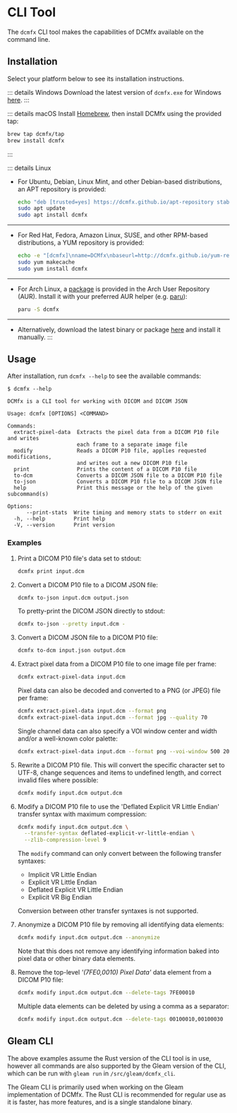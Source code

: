 # CLI Tool

The `dcmfx` CLI tool makes the capabilities of DCMfx available on the command
line.

## Installation

Select your platform below to see its installation instructions.

::: details Windows
Download the latest version of `dcmfx.exe` for Windows [here](https://github.com/dcmfx/dcmfx/releases/latest).
:::

::: details macOS
Install [Homebrew](https://brew.sh), then install DCMfx using the provided tap:

```sh
brew tap dcmfx/tap
brew install dcmfx
```
:::

::: details Linux
- For Ubuntu, Debian, Linux Mint, and other Debian-based distributions, an APT
  repository is provided:

  ```sh
  echo "deb [trusted=yes] https://dcmfx.github.io/apt-repository stable main" | sudo tee /etc/apt/sources.list.d/dcmfx.list
  sudo apt update
  sudo apt install dcmfx
  ```

---

- For Red Hat, Fedora, Amazon Linux, SUSE, and other RPM-based distributions, a
  YUM repository is provided:

  ```sh
  echo -e "[dcmfx]\nname=DCMfx\nbaseurl=http://dcmfx.github.io/yum-repository\nenabled=1\ngpgcheck=0" | sudo tee /etc/yum.repos.d/dcmfx.repo
  sudo yum makecache
  sudo yum install dcmfx
  ```

---

- For Arch Linux, a [package](https://aur.archlinux.org/packages/dcmfx) is
  provided in the Arch User Repository (AUR). Install it with your preferred
  AUR helper (e.g. [paru](https://github.com/Morganamilo/paru)):

  ```sh
  paru -S dcmfx
  ```

---

- Alternatively, download the latest binary or package
[here](https://github.com/dcmfx/dcmfx/releases/latest) and install it manually.
:::

## Usage

After installation, run `dcmfx --help` to see the available commands:

```
$ dcmfx --help

DCMfx is a CLI tool for working with DICOM and DICOM JSON

Usage: dcmfx [OPTIONS] <COMMAND>

Commands:
  extract-pixel-data  Extracts the pixel data from a DICOM P10 file and writes
                      each frame to a separate image file
  modify              Reads a DICOM P10 file, applies requested modifications,
                      and writes out a new DICOM P10 file
  print               Prints the content of a DICOM P10 file
  to-dcm              Converts a DICOM JSON file to a DICOM P10 file
  to-json             Converts a DICOM P10 file to a DICOM JSON file
  help                Print this message or the help of the given subcommand(s)

Options:
      --print-stats  Write timing and memory stats to stderr on exit
  -h, --help         Print help
  -V, --version      Print version
```

### Examples

1. Print a DICOM P10 file's data set to stdout:

   ```sh
   dcmfx print input.dcm
   ```

2. Convert a DICOM P10 file to a DICOM JSON file:

   ```sh
   dcmfx to-json input.dcm output.json
   ```

   To pretty-print the DICOM JSON directly to stdout:

   ```sh
   dcmfx to-json --pretty input.dcm -
   ```

3. Convert a DICOM JSON file to a DICOM P10 file:

   ```sh
   dcmfx to-dcm input.json output.dcm
   ```

4. Extract pixel data from a DICOM P10 file to one image file per frame:

   ```sh
   dcmfx extract-pixel-data input.dcm
   ```

   Pixel data can also be decoded and converted to a PNG (or JPEG) file per
   frame:

   ```sh
   dcmfx extract-pixel-data input.dcm --format png
   dcmfx extract-pixel-data input.dcm --format jpg --quality 70
   ```

   Single channel data can also specify a VOI window center and width and/or a
   well-known color palette:

   ```sh
   dcmfx extract-pixel-data input.dcm --format png --voi-window 500 2000 --color-palette hot-iron
   ```

5. Rewrite a DICOM P10 file. This will convert the specific character set to
   UTF-8, change sequences and items to undefined length, and correct invalid
   files where possible:

   ```sh
   dcmfx modify input.dcm output.dcm
   ```

6. Modify a DICOM P10 file to use the 'Deflated Explicit VR Little Endian'
   transfer syntax with maximum compression:

   ```sh
   dcmfx modify input.dcm output.dcm \
     --transfer-syntax deflated-explicit-vr-little-endian \
     --zlib-compression-level 9
   ```

   The `modify` command can only convert between the following transfer
   syntaxes:

   - Implicit VR Little Endian
   - Explicit VR Little Endian
   - Deflated Explicit VR Little Endian
   - Explicit VR Big Endian

   Conversion between other transfer syntaxes is not supported.

7. Anonymize a DICOM P10 file by removing all identifying data elements:

   ```sh
   dcmfx modify input.dcm output.dcm --anonymize
   ```

   Note that this does not remove any identifying information baked into pixel
   data or other binary data elements.

8. Remove the top-level *'(7FE0,0010) Pixel Data'* data element from a DICOM P10
   file:

   ```sh
   dcmfx modify input.dcm output.dcm --delete-tags 7FE00010
   ```

   Multiple data elements can be deleted by using a comma as a separator:

   ```sh
   dcmfx modify input.dcm output.dcm --delete-tags 00100010,00100030
   ```

## Gleam CLI

The above examples assume the Rust version of the CLI tool is in use, however
all commands are also supported by the Gleam version of the CLI, which can be
run with `gleam run` in `/src/gleam/dcmfx_cli`.

The Gleam CLI is primarily used when working on the Gleam implementation of
DCMfx. The Rust CLI is recommended for regular use as it is faster, has more
features, and is a single standalone binary.
